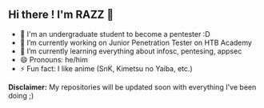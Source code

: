 ## Hi there ! I'm RAZZ 👋 

- :bust_in_silhouette: I'm an undergraduate student to become a pentester :D
- 🔭 I’m currently working on Junior Penetration Tester on HTB Academy
- 🌱 I’m currently learning everything about infosc, pentesing, appsec
- 😄 Pronouns: he/him
- ⚡ Fun fact: I like anime (SnK, Kimetsu no Yaiba, etc.)

**Disclaimer:** My repositories will be updated soon with everything I've been doing ;)
